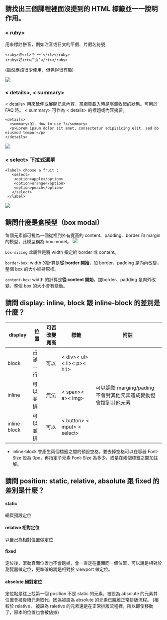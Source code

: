 ## 請找出三個課程裡面沒提到的 HTML 標籤並一一說明作用。
### < ruby>
用來標註拼音，例如注音或日文的平假、片假名符號
```htmlmixed=
<ruby>你<rt>ㄋ 一ˇ</rt></ruby>
<ruby>好<rt>ㄏㄠˇ</rt></ruby>
```
(雖然應該很少使用，但覺得很有趣)

![](https://i.imgur.com/gEPjrjN.png?2)

### < details>, < summary>
< details> 用來延伸或展開訊息內容，當網頁載入時是隱藏收起的狀態。可用於 FAQ 時。
< summary> 可作為 < details> 的標題或內容摘要。
```htmlmixed=
<details>
  <summary>Q1. How to use ?</summary>
  <p>Lorem ipsum dolor sit amet, consectetur adipisicing elit, sed do eiusmod tempor</p>
</details>
```
![](https://i.imgur.com/JDf9Oy7.png?1)

### < select> 下拉式選單
```htmlmixed=
<label> choose a fruit :
   <select>
    <option>apple</option>
    <option>orange</option>
    <option>peach</option>
   </select>
 </label>
```
![](https://i.imgur.com/Ez412ar.png?1)

## 請問什麼是盒模型（box modal）
每個元素都可視為一個從裡到外有寬高的 content、padding、border 和 margin 的模型，此模型稱為 box model。
![](https://i.imgur.com/f4mMWDf.png?1)  

`box-sizing` 此屬性是將 width 指定給 border 或 content。

`border-box`: width 的計算是**從 border 開始**，加 border、padding 是向內改變，整個 box 的大小維持原樣。  

`content-box`: width 的計算是**從 content 開始**，加border、padding 是向外改變，整個 box 的大小會有變動。

## 請問 display: inline, block 跟 inline-block 的差別是什麼？
| display  | 位置 | 可否改變寬高 |標籤     |   附註  |
| -------------- | -------- | -----------| --- | --- |
| block        | 占滿一行 | 可以     | < div>< ul>< li>< p>< h1>    |     |
| inline       | 可以並排 | 無法      | < span>< a>< img>| 可以調整 marging/pading 不會對其他元素造成變動但會擋到其他元素    |
| inline-block   | 可以並排 | 可以      | < button> < input> < select>   |     |
* inline-block 會產生兩個標籤之間的預設空格，要去掉空格可以在容器 Font-Size 設為 0px，再指定子元素 Font-Size 為多少，或是在兩個標籤之間加註解。

## 請問 position: static, relative, absolute 跟 fixed 的差別是什麼？
#### static 
網頁預設定位
#### relative 相對定位
以自己為相對位置做定位
#### fixed
定位後，滾動頁面位置也不會跑掉，會一直定在畫面同一個位置，可以說是相對於瀏覽器做定位，更準確的說是相對於 viewport 做定位。
#### absolute 絕對定位
定位點是往上找第一個 position 不是 static 的元素，被設為 absolute 的元素其位置會被後續元素取代，因為被設為 absolute 的元素已脫離正常排版流程。
(相較於 relative， 被設為 raletive 的元素還是在正常排版流程裡，所以即使移動了，原本的位置也會被佔據)


